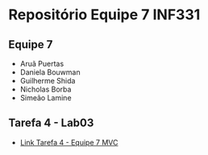 # Repositório Equipe 7 INF331

## Equipe 7

* Aruã Puertas
* Daniela Bouwman
* Guilherme Shida
* Nicholas Borba
* Simeão Lamine

## Tarefa 4 - Lab03

* [Link Tarefa 4 - Equipe 7 MVC](https://github.com/inf331-equipe7/tarefas/blob/master/images/Tarefa%204%20-%20Diagrama%201%20com%20MVC.png)

